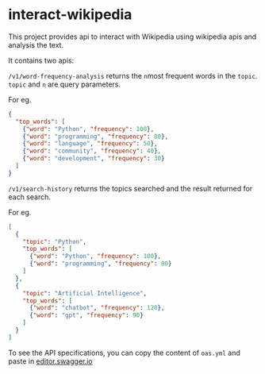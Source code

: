 # interact-wikipedia

This project provides api to interact with Wikipedia using wikipedia apis and analysis the text.

It contains two apis:

`/v1/word-frequency-analysis` returns the `n`most frequent words in the `topic`. `topic` and `n` are query parameters.

For eg.

```json
{
  "top_words": [
    {"word": "Python", "frequency": 100},
    {"word": "programming", "frequency": 80},
    {"word": "language", "frequency": 50},
    {"word": "community", "frequency": 40},
    {"word": "development", "frequency": 30}
  ]
}
```

`/v1/search-history` returns the topics searched and the result returned for each search.

For eg.

```json
[
  {
    "topic": "Python",
    "top_words": [
      {"word": "Python", "frequency": 100},
      {"word": "programming", "frequency": 80}
    ]
  },
  {
    "topic": "Artificial Intelligence",
    "top_words": [
      {"word": "chatbot", "frequency": 120},
      {"word": "gpt", "frequency": 90}
    ]
  }
]

```

To see the API specifications, you can copy the content of `oas.yml` and paste in [editor.swagger.io](https://editor.swagger.io/)